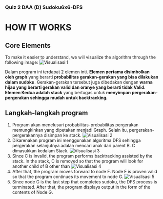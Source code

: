 ### Quiz 2 DAA (D) Sudoku6x6-DFS
# HOW IT WORKS

## Core Elements

To make it easier to understand, we will visualize the algorithm through the following image:
![Visualisasi 1](https://user-images.githubusercontent.com/57068224/121516669-b0d97800-ca18-11eb-9e29-e47e7e8cae12.png)

Dalam program ini terdapat 2 elemen inti. **Elemen pertama disimbolkan oleh graph** yang berarti **probabilitas gerakan-gerakan yang bisa dilakukan dalam sudoku**.
Gerakan-gerakan tersebut juga dibedakan dengan **warna hijau yang berarti gerakan valid dan oranye yang berarti tidak Valid**. **Elemen Kedua adalah stack** yang bertugas untuk
**menyimpan pergerakan-pergerakan sehingga mudah untuk backtracking**.

## Langkah-langkah program

1. Program akan menelusuri probabilitas-probabilitas pergerakan memungkinkan yang dipetakan menjadi Graph. Selain itu, pergerakan-pergerakannya disimpan ke stack.
![Visualisasi 2](https://user-images.githubusercontent.com/57068224/121516684-b5059580-ca18-11eb-93df-8ba7133e0269.png)
2. Dikarenakan program ini menggunakan algoritma DFS sehingga pergerakan selanjutnya adalah mencari anak dari parent B. C dimasukkan kedalam Stack.
![Visualisasi 3](https://user-images.githubusercontent.com/57068224/121516894-f138f600-ca18-11eb-9186-cf0836ed8563.png)
3. Since C is invalid, the program performs backtracking assisted by the stack. In the stack, C is removed so that the program will look for another child of B other than 
![Visualisasi 4](https://user-images.githubusercontent.com/57068224/121516905-f39b5000-ca18-11eb-81f0-117f707d6604.png)
4. After that, the program moves forward to node F. Node F is proven valid so that the program continues its movement to node G.
![Visualisasi 5](https://user-images.githubusercontent.com/57068224/121516925-f72ed700-ca18-11eb-9b06-d0c87921f349.png)
5. Since node G is the last step that completes sudoku, the DFS process is terminated. After that, the program displays output in the form of the contents of Node G.
